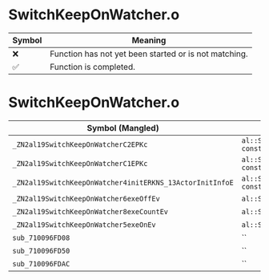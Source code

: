# SwitchKeepOnWatcher.o
| Symbol | Meaning 
| ------------- | ------------- 
| :x: | Function has not yet been started or is not matching. 
| :white_check_mark: | Function is completed. 


# SwitchKeepOnWatcher.o
| Symbol (Mangled) | Symbol (Demangled) | Decompiled? |
| ------------- |  ------------- | ------------- |
| `_ZN2al19SwitchKeepOnWatcherC2EPKc` | `al::SwitchKeepOnWatcher::SwitchKeepOnWatcher(char const*)` | :x: |
| `_ZN2al19SwitchKeepOnWatcherC1EPKc` | `al::SwitchKeepOnWatcher::SwitchKeepOnWatcher(char const*)` | :x: |
| `_ZN2al19SwitchKeepOnWatcher4initERKNS_13ActorInitInfoE` | `al::SwitchKeepOnWatcher::init(al::ActorInitInfo const&)` | :x: |
| `_ZN2al19SwitchKeepOnWatcher6exeOffEv` | `al::SwitchKeepOnWatcher::exeOff(void)` | :x: |
| `_ZN2al19SwitchKeepOnWatcher8exeCountEv` | `al::SwitchKeepOnWatcher::exeCount(void)` | :x: |
| `_ZN2al19SwitchKeepOnWatcher5exeOnEv` | `al::SwitchKeepOnWatcher::exeOn(void)` | :x: |
| `sub_710096FD08` | `` | :x: |
| `sub_710096FD50` | `` | :x: |
| `sub_710096FDAC` | `` | :x: |
